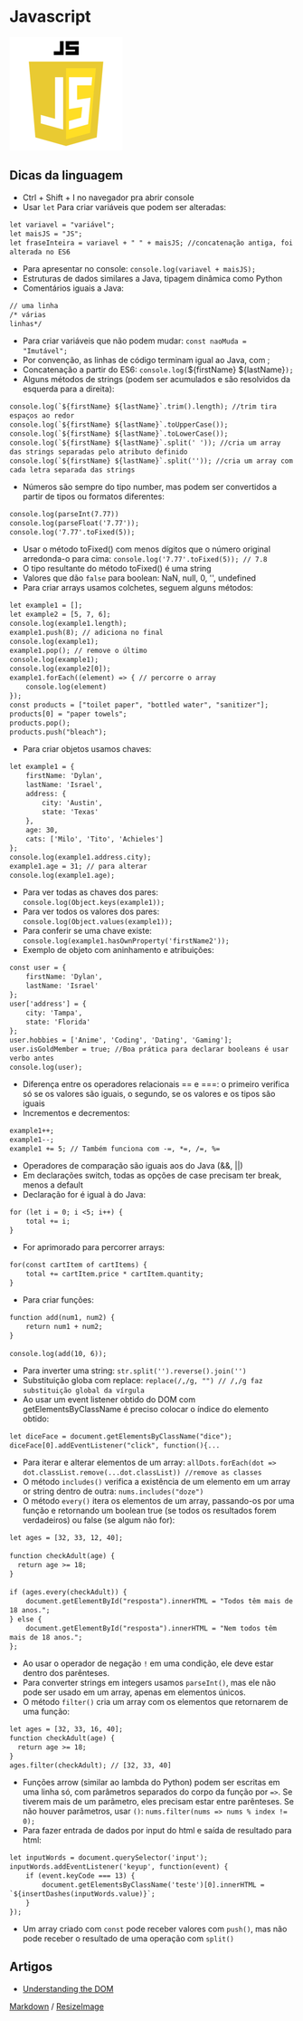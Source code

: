 # Javascript

![Logo do Javascript](https://github.com/sheilagomes/diario-de-estudos/blob/main/Javascript/js-logo.png)

## Dicas da linguagem
* Ctrl + Shift + I no navegador pra abrir console
* Usar `let` Para criar variáveis que podem ser alteradas:
```
let variavel = "variável";
let maisJS = "JS";
let fraseInteira = variavel + " " + maisJS; //concatenação antiga, foi alterada no ES6
```
* Para apresentar no console:
`console.log(variavel + maisJS);`
* Estruturas de dados similares a Java, tipagem dinâmica como Python
* Comentários iguais a Java:
```
// uma linha
/* várias
linhas*/
```
* Para criar variáveis que não podem mudar:
`const naoMuda = "Imutável";`
* Por convenção, as linhas de código terminam igual ao Java, com ;
* Concatenação a partir do ES6: 
`console.log(`${firstName} ${lastName}`);`
* Alguns métodos de strings (podem ser acumulados e são resolvidos da esquerda para a direita):
```
console.log(`${firstName} ${lastName}`.trim().length); //trim tira espaços ao redor
console.log(`${firstName} ${lastName}`.toUpperCase());
console.log(`${firstName} ${lastName}`.toLowerCase());
console.log(`${firstName} ${lastName}`.split(' ')); //cria um array das strings separadas pelo atributo definido
console.log(`${firstName} ${lastName}`.split('')); //cria um array com cada letra separada das strings

```
* Números são sempre do tipo number, mas podem ser convertidos a partir de tipos ou formatos diferentes:
```
console.log(parseInt(7.77))
console.log(parseFloat('7.77'));
console.log('7.77'.toFixed(5));
```
* Usar o método toFixed() com menos dígitos que o número original arredonda-o para cima: `console.log('7.77'.toFixed(5)); // 7.8`
* O tipo resultante do método toFixed() é uma string
* Valores que dão `false` para boolean: NaN, null, 0, '', undefined
* Para criar arrays usamos colchetes, seguem alguns métodos:
```
let example1 = [];
let example2 = [5, 7, 6];
console.log(example1.length);
example1.push(8); // adiciona no final
console.log(example1);
example1.pop(); // remove o último
console.log(example1);
console.log(example2[0]);
example1.forEach((element) => { // percorre o array
    console.log(element)
});
const products = ["toilet paper", "bottled water", "sanitizer"];
products[0] = "paper towels";
products.pop();
products.push("bleach");
```
* Para criar objetos usamos chaves:
```
let example1 = {
    firstName: 'Dylan',
    lastName: 'Israel',
    address: {
        city: 'Austin',
        state: 'Texas'
    },
    age: 30,
    cats: ['Milo', 'Tito', 'Achieles']
};
console.log(example1.address.city);
example1.age = 31; // para alterar
console.log(example1.age);
```
* Para ver todas as chaves dos pares: `console.log(Object.keys(example1));`
* Para ver todos os valores dos pares: `console.log(Object.values(example1));`
* Para conferir se uma chave existe: 
`console.log(example1.hasOwnProperty('firstName2'));`
* Exemplo de objeto com aninhamento e atribuições:
```
const user = {
    firstName: 'Dylan',
    lastName: 'Israel'
};
user['address'] = {
    city: 'Tampa',
    state: 'Florida'
};
user.hobbies = ['Anime', 'Coding', 'Dating', 'Gaming'];
user.isGoldMember = true; //Boa prática para declarar booleans é usar verbo antes
console.log(user);
```
* Diferença entre os operadores relacionais == e ===: o primeiro verifica só se os valores são iguais, o segundo, se os valores e os tipos são iguais
* Incrementos e decrementos:
```
example1++;
example1--;
example1 += 5; // Também funciona com -=, *=, /=, %=
```
* Operadores de comparação são iguais aos do Java (&&, ||)
* Em declarações switch, todas as opções de case precisam ter break, menos a default
* Declaração for é igual à do Java:
```
for (let i = 0; i <5; i++) {
    total += i;
}
```
* For aprimorado para percorrer arrays:
```
for(const cartItem of cartItems) {
    total += cartItem.price * cartItem.quantity;
}
```
* Para criar funções:
```
function add(num1, num2) {
    return num1 + num2;
}

console.log(add(10, 6));
```
* Para inverter uma string: `str.split('').reverse().join('')`
* Substituição globa com replace: `replace(/,/g, "") // /,/g faz substituição global da vírgula`
* Ao usar um event listener obtido do DOM com getElementsByClassName é preciso colocar o índice do elemento obtido:
```
let diceFace = document.getElementsByClassName("dice");
diceFace[0].addEventListener("click", function(){...
```
* Para iterar e alterar elementos de um array:
`allDots.forEach(dot => dot.classList.remove(...dot.classList)) //remove as classes`
* O método `includes()` verifica a existência de um elemento em um array or string dentro de outra: `nums.includes("doze")`
* O método `every()` itera os elementos de um array, passando-os por uma função e retornando um boolean true (se todos os resultados forem verdadeiros) ou false (se algum não for):
```
let ages = [32, 33, 12, 40];

function checkAdult(age) {
  return age >= 18;
}

if (ages.every(checkAdult)) {
    document.getElementById("resposta").innerHTML = "Todos têm mais de 18 anos.";
} else {
    document.getElementById("resposta").innerHTML = "Nem todos têm mais de 18 anos.";
};
```
* Ao usar o operador de negação `!` em uma condição, ele deve estar dentro dos parênteses.
* Para converter strings em integers usamos `parseInt()`, mas ele não pode ser usado em um array, apenas em elementos únicos.
* O método `filter()` cria um array com os elementos que retornarem de uma função:
```
let ages = [32, 33, 16, 40];
function checkAdult(age) {
  return age >= 18;
}
ages.filter(checkAdult); // [32, 33, 40]
```
* Funções arrow (similar ao lambda do Python) podem ser escritas em uma linha só, com parâmetros separados do corpo da função por `=>`. Se tiverem mais de um parâmetro, eles precisam estar entre parênteses. Se não houver parâmetros, usar `()`:
`nums.filter(nums => nums % index != 0);`
* Para fazer entrada de dados por input do html e saída de resultado para html:
```
let inputWords = document.querySelector('input');
inputWords.addEventListener('keyup', function(event) {
    if (event.keyCode === 13) {
        document.getElementsByClassName('teste')[0].innerHTML = `${insertDashes(inputWords.value)}`;
    }
});
```
* Um array criado com `const` pode receber valores com `push()`, mas não pode receber o resultado de uma operação com `split()` 

## Artigos
* [Understanding the DOM](https://dev.to/joshcarvel/properly-understanding-the-dom-2cg0)

[Markdown](https://guides.github.com/features/mastering-markdown/) / [ResizeImage](https://resizeimage.net/)
